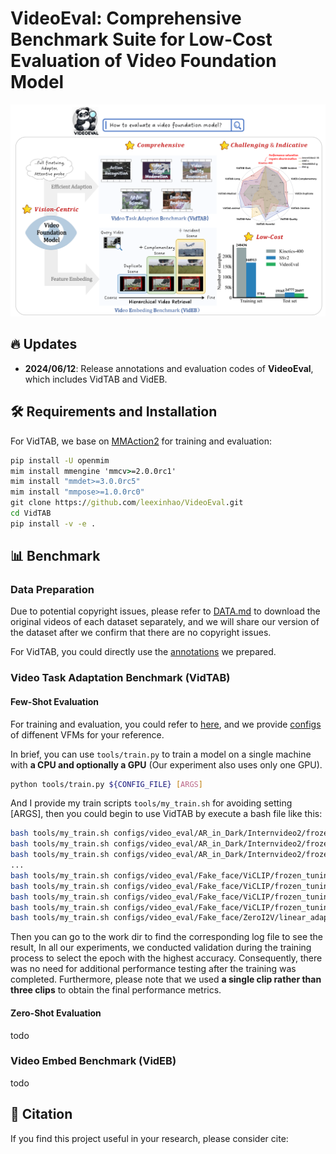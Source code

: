 # VideoEval: Comprehensive Benchmark Suite for Low-Cost Evaluation of Video Foundation Model



<img src="img/image-20240607232318559.png" alt="image-20240607232318559" style="zoom: 67%;" />


## :fire: Updates
- **2024/06/12**: Release annotations and evaluation codes of **VideoEval**, which includes VidTAB and VidEB.

## 🛠️ Requirements and Installation

For VidTAB, we base on  [MMAction2](https://github.com/open-mmlab/mmaction2) for training and evaluation:

```cmd
pip install -U openmim
mim install mmengine 'mmcv>=2.0.0rc1'
mim install "mmdet>=3.0.0rc5"
mim install "mmpose>=1.0.0rc0"
git clone https://github.com/leexinhao/VideoEval.git
cd VidTAB
pip install -v -e .
```

## :bar_chart: Benchmark

### Data Preparation

Due to potential copyright issues, please refer to [DATA.md](https://github.com/leexinhao/VideoEval/tree/main/VidTAB/DATA.md) to download the original videos of each dataset separately, and we will share our version of the dataset after we confirm that there are no copyright issues. 

For VidTAB, you could directly use the [annotations](https://github.com/leexinhao/VideoEval/tree/main/VidTAB/annotations) we prepared.

### Video Task Adaptation Benchmark (VidTAB)

#### Few-Shot Evaluation

For training and evaluation, you could refer to [here](https://mmaction2.readthedocs.io/en/latest/user_guides/train_test.html), and we provide [configs](https://github.com/leexinhao/VideoEval/tree/main/VidTAB/configs) of diffenent VFMs for your reference.

In brief, you can use `tools/train.py` to train a model on a single machine with **a CPU and optionally a GPU** (Our experiment also uses only one GPU).

```bash
python tools/train.py ${CONFIG_FILE} [ARGS]
```

And I provide my train scripts `tools/my_train.sh` for avoiding setting [ARGS], then you could begin to use VidTAB by execute a bash file like this:

```bash
bash tools/my_train.sh configs/video_eval/AR_in_Dark/Internvideo2/frozen_tuning/InternVideo2-1B-stage1-pt_16_shot_bs16.py
bash tools/my_train.sh configs/video_eval/AR_in_Dark/Internvideo2/frozen_tuning/InternVideo2-1B-stage1_100_shot_bs16.py
bash tools/my_train.sh configs/video_eval/AR_in_Dark/Internvideo2/frozen_tuning/InternVideo2-1B-stage1-pt_100_shot_bs16.py
...
bash tools/my_train.sh configs/video_eval/Fake_face/ViCLIP/frozen_tuning/ViCLIP-200M_16_shot_bs16.py
bash tools/my_train.sh configs/video_eval/Fake_face/ViCLIP/frozen_tuning/ViCLIP-10M_100_shot_bs16.py
bash tools/my_train.sh configs/video_eval/Fake_face/ViCLIP/frozen_tuning/ViCLIP-10M_16_shot_bs16.py
bash tools/my_train.sh configs/video_eval/Fake_face/ViCLIP/frozen_tuning/ViCLIP-200M_100_shot_bs16.py
bash tools/my_train.sh configs/video_eval/Fake_face/ZeroI2V/linear_adapter0d125/ZeroI2V-CLIP-L_100_shot_bs16.py
```

Then you can go to the work dir to find the corresponding log file to see the result, In all our experiments, we conducted validation during the training process to select the epoch with the highest accuracy. Consequently, there was no need for additional performance testing after the training was completed. Furthermore, please note that we used **a single clip rather than three clips** to obtain the final performance metrics.


#### Zero-Shot Evaluation

todo

### Video Embed Benchmark (VidEB)

todo

## :page_facing_up: Citation

If you find this project useful in your research, please consider cite:
```BibTeX

```

